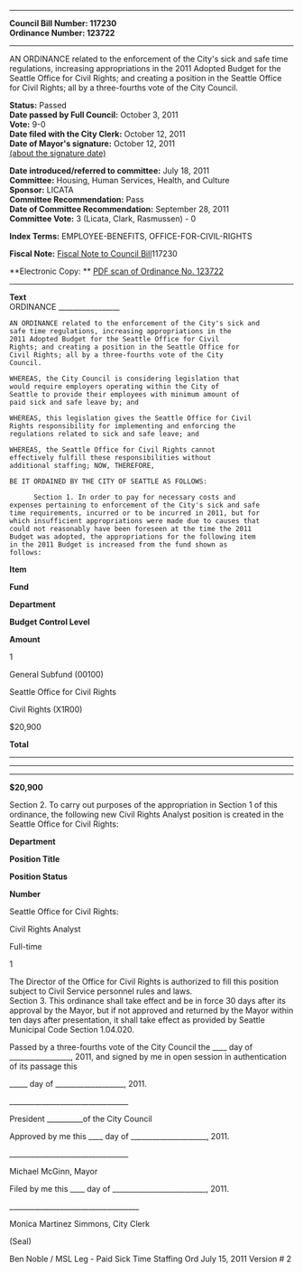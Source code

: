 * * * * *  
  
**Council Bill Number: [](#h0)[](#h2)117230**   
**Ordinance Number: 123722**  
  
* * * * *  
  
AN ORDINANCE related to the enforcement of the City's sick and safe time regulations, increasing appropriations in the 2011 Adopted Budget for the Seattle Office for Civil Rights; and creating a position in the Seattle Office for Civil Rights; all by a three-fourths vote of the City Council.  
  
**Status:** Passed   
**Date passed by Full Council:** October 3, 2011   
**Vote:** 9-0   
**Date filed with the City Clerk:** October 12, 2011   
**Date of Mayor's signature:** October 12, 2011   
[(about the signature date)](/~public/approvaldate.htm)   
  
  
**Date introduced/referred to committee:** July 18, 2011   
**Committee:** Housing, Human Services, Health, and Culture   
**Sponsor:** LICATA   
**Committee Recommendation:** Pass   
**Date of Committee Recommendation:** September 28, 2011   
**Committee Vote:** 3 (Licata, Clark, Rasmussen) - 0   
  
**Index Terms:** EMPLOYEE-BENEFITS, OFFICE-FOR-CIVIL-RIGHTS  
  
**Fiscal Note:** [Fiscal Note to Council Bill](http://clerk.seattle.gov/~public/fnote/117230.htm)[](#h1)[](#h3)117230  
  
**Electronic Copy: ** [PDF scan of Ordinance No. 123722](/~archives/Ordinances/Ord_123722.pdf)  
  
* * * * *  
  
**Text**  
    ORDINANCE _________________  
  
    AN ORDINANCE related to the enforcement of the City's sick and  
    safe time regulations, increasing appropriations in the  
    2011 Adopted Budget for the Seattle Office for Civil  
    Rights; and creating a position in the Seattle Office for  
    Civil Rights; all by a three-fourths vote of the City  
    Council.  
  
    WHEREAS, the City Council is considering legislation that  
    would require employers operating within the City of  
    Seattle to provide their employees with minimum amount of  
    paid sick and safe leave by; and  
  
    WHEREAS, this legislation gives the Seattle Office for Civil  
    Rights responsibility for implementing and enforcing the  
    regulations related to sick and safe leave; and  
  
    WHEREAS, the Seattle Office for Civil Rights cannot  
    effectively fulfill these responsibilities without  
    additional staffing; NOW, THEREFORE,  
  
    BE IT ORDAINED BY THE CITY OF SEATTLE AS FOLLOWS:  
  
          Section 1. In order to pay for necessary costs and  
    expenses pertaining to enforcement of the City's sick and safe  
    time requirements, incurred or to be incurred in 2011, but for  
    which insufficient appropriations were made due to causes that  
    could not reasonably have been foreseen at the time the 2011  
    Budget was adopted, the appropriations for the following item  
    in the 2011 Budget is increased from the fund shown as  
    follows:  
  
**Item**  
  
**Fund**  
  
**Department**  
  
**Budget Control Level**  
  
**Amount**  
  
1  
  
General Subfund (00100)  
  
Seattle Office for Civil Rights  
  
Civil Rights (X1R00)  
  
$20,900  
  
**Total**  
  
****  
  
****  
  
****  
  
**$20,900**  
  
Section 2. To carry out purposes of the appropriation in Section 1 of this ordinance, the following new Civil Rights Analyst position is created in the Seattle Office for Civil Rights:  
  
**Department**  
  
**Position Title**  
  
**Position Status**  
  
**Number**  
  
Seattle Office for Civil Rights:  
  
Civil Rights Analyst  
  
Full-time  
  
1  
  
The Director of the Office for Civil Rights is authorized to fill this position subject to Civil Service personnel rules and laws.  
Section 3. This ordinance shall take effect and be in force 30 days after its approval by the Mayor, but if not approved and returned by the Mayor within ten days after presentation, it shall take effect as provided by Seattle Municipal Code Section 1.04.020.  
  
Passed by a three-fourths vote of the City Council the \_\_\_\_ day of \_\_\_\_\_\_\_\_\_\_\_\_\_\_\_\_\_, 2011, and signed by me in open session in authentication of its passage this  
  
\_\_\_\_\_ day of \_\_\_\_\_\_\_\_\_\_\_\_\_\_\_\_\_\_\_, 2011.  
  
\_\_\_\_\_\_\_\_\_\_\_\_\_\_\_\_\_\_\_\_\_\_\_\_\_\_\_\_\_\_\_\_\_  
  
President \_\_\_\_\_\_\_\_\_\_of the City Council  
  
Approved by me this \_\_\_\_ day of \_\_\_\_\_\_\_\_\_\_\_\_\_\_\_\_\_\_\_\_\_, 2011.  
  
\_\_\_\_\_\_\_\_\_\_\_\_\_\_\_\_\_\_\_\_\_\_\_\_\_\_\_\_\_\_\_\_\_  
  
Michael McGinn, Mayor  
  
Filed by me this \_\_\_\_ day of \_\_\_\_\_\_\_\_\_\_\_\_\_\_\_\_\_\_\_\_\_\_\_\_\_\_, 2011.  
  
\_\_\_\_\_\_\_\_\_\_\_\_\_\_\_\_\_\_\_\_\_\_\_\_\_\_\_\_\_\_\_\_\_\_\_\_  
  
Monica Martinez Simmons, City Clerk  
  
(Seal)  
  
Ben Noble / MSL Leg - Paid Sick Time Staffing Ord July 15, 2011 Version \# 2  
  
  
